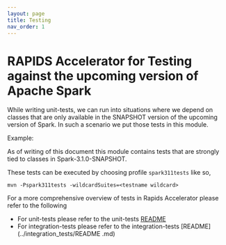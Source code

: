 ```yaml
---
layout: page
title: Testing
nav_order: 1
---
```

# RAPIDS Accelerator for Testing against the upcoming version of Apache Spark

While writing unit-tests, we can run into situations where we depend on classes that are only 
available in the SNAPSHOT version of the upcoming version of Spark. In such a scenario we put 
those tests in this module. 

Example: 

As of writing of this document this module contains tests that are strongly tied to classes in 
Spark-3.1.0-SNAPSHOT.
  
These tests can be executed by choosing profile `spark311tests` like so, 
  
`mvn -Pspark311tests -wildcardSuites=<testname wildcard>`

For a more comprehensive overview of tests in Rapids Accelerator please refer to the following 

- For unit-tests please refer to the unit-tests [README](../tests/README.md)
- For integration-tests please refer to the integration-tests [README](../integration_tests/README
.md)
